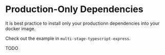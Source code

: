 # Production-Only Dependencies

It is best practice to install only your productionn dependencies
into your docker image.

Check out the example in `multi-stage-typescript-express`.

TODO
